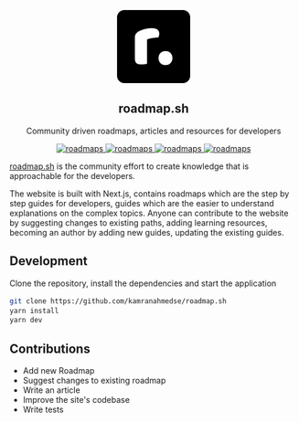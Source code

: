 <p align="center">
  <img src="static/brand.png" height="128">
  <h2 align="center">roadmap.sh</h2>
  <p align="center">Community driven roadmaps, articles and resources for developers<p>
  <p align="center">
    <a href="https://roadmap.sh/guides">
    	<img src="https://img.shields.io/badge/-Guides-0a0a0a.svg?style=flat&colorA=0a0a0a" alt="roadmaps" />
    </a>
    <a href="https://roadmap.sh/roadmaps">
    	<img src="https://img.shields.io/badge/-Roadmaps-0a0a0a.svg?style=flat&colorA=0a0a0a" alt="roadmaps" />
    </a>
    <a href="https://discord.gg/Yhm4EsE">
    	<img src="https://img.shields.io/badge/-Join%20on%20Discord-0a0a0a.svg?style=flat&colorA=0a0a0a" alt="roadmaps" />
    </a>
    <a href="https://roadmap.sh/about#how-does-it-make-money">
    	<img src="https://img.shields.io/badge/%E2%9D%A4-Support-0a0a0a.svg?style=flat&colorA=0a0a0a" alt="roadmaps" />
    </a>
  </p>
</p>

[roadmap.sh](https://roadmap.sh) is the community effort to create knowledge that is approachable for the developers. 

The website is built with Next.js, contains roadmaps which are the step by step guides for developers, guides which are the easier to understand explanations on the complex topics. Anyone can contribute to the website by suggesting changes to existing paths, adding learning resources, becoming an author by adding new guides, updating the existing guides.

## Development

Clone the repository, install the dependencies and start the application

```bash
git clone https://github.com/kamranahmedse/roadmap.sh
yarn install
yarn dev
```

## Contributions

* Add new Roadmap
* Suggest changes to existing roadmap
* Write an article
* Improve the site's codebase
* Write tests

